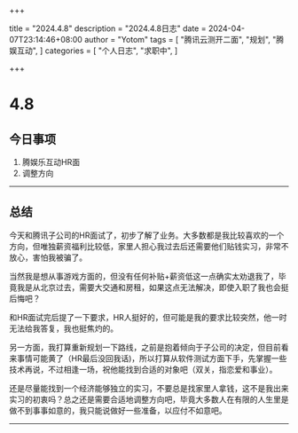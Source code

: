 +++

title = "2024.4.8"
description = "2024.4.8日志"
date = 2024-04-07T23:14:46+08:00
author = "Yotom"
tags = [
    "腾讯云测开二面",
    "规划",
    "腾娱互动",
]
categories = [
    "个人日志",
    "求职中", 
]

+++
# 4.8
## 今日事项
1. 腾娱乐互动HR面
1. 调整方向

---

## 总结

今天和腾讯子公司的HR面试了，初步了解了业务。大多数都是我比较喜欢的一个方向，但唯独薪资福利比较低，家里人担心我过去后还需要他们贴钱实习，非常不放心，害怕我被骗了。

当然我是想从事游戏方面的，但没有任何补贴+薪资低这一点确实太劝退我了，毕竟我是从北京过去，需要大交通和房租，如果这点无法解决，即使入职了我也会挺后悔吧？

和HR面试完后提了一下要求，HR人挺好的，但可能是我的要求比较突然，他一时无法给我答复，我也挺焦灼的。

另一方面，我打算重新规划一下路线，之前是抱着倾向于子公司的决定，但目前看来事情可能黄了（HR最后没回我话)，所以打算从软件测试方面下手，先掌握一些技术再说，不过相逢一场，祝他能找到合适的对象吧（双关，指恋爱和事业）。

还是尽量能找到一个经济能够独立的实习，不要总是找家里人拿钱，这不是我出来实习的初衷吗？总之还是需要合适地调整方向吧，毕竟大多数人在有限的人生里是做不到事事如意的，我只能说做好一些准备，以应付不如意吧。

---